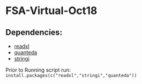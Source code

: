 # FSA-Virtual-Oct18

## Dependencies:

*  [readxl](https://github.com/tidyverse/readxl)
* [quanteda](https://github.com/quanteda/quanteda)
* [stringi](https://github.com/gagolews/stringi)



Prior to Running script run:
`install.packages(c("readxl","stringi","quanteda"))`
